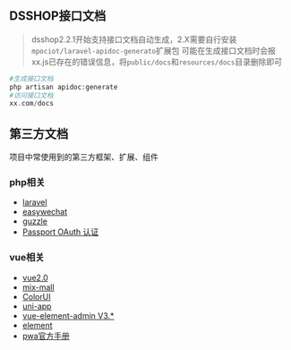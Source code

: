 ## DSSHOP接口文档
> dsshop2.2.1开始支持接口文档自动生成，2.X需要自行安装`mpociot/laravel-apidoc-generato`扩展包
> 可能在生成接口文档时会报xx.js已存在的错误信息，将`public/docs`和`resources/docs`目录删除即可
```php
#生成接口文档
php artisan apidoc:generate
#访问接口文档
xx.com/docs
```
## 第三方文档
项目中常使用到的第三方框架、扩展、组件
### php相关
- [laravel](https://learnku.com/docs/laravel/7.x "laravel")
- [easywechat](https://www.easywechat.com/docs/4.1/mini-program/app_code "easywechat微信公众号")
- [guzzle](https://guzzle-cn.readthedocs.io/zh_CN/latest/index.html "guzzle")
- [Passport OAuth 认证](https://learnku.com/docs/laravel/7.x/passport/7515 "Passport OAuth 认证")
### vue相关
- [vue2.0](https://cn.vuejs.org/v2/guide/ "vue")
- [mix-mall](https://ext.dcloud.net.cn/plugin?id=200 "mix-mall")
- [ColorUI](https://github.com/weilanwl/ColorUI "ColorUI")
- [uni-app](https://uniapp.dcloud.io/README "uni-app")
- [vue-element-admin V3.*](https://github.com/PanJiaChen/vue-element-admin/blob/tag/3.11.0/README.zh-CN.md "vue-element-admin")
- [element](https://element.eleme.cn/ "element")
- [pwa官方手册](https://developer.mozilla.org/zh-CN/docs/Web/Manifest#manifest_%E8%8C%83%E4%BE%8B "pwa官方手册")
